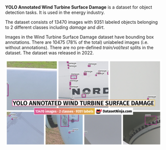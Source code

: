 **YOLO Annotated Wind Turbine Surface Damage** is a dataset for object detection tasks. It is used in the energy industry. 

The dataset consists of 13470 images with 9351 labeled objects belonging to 2 different classes including *damage* and *dirt*.

Images in the Wind Turbine Surface Damage dataset have bounding box annotations. There are 10475 (78% of the total) unlabeled images (i.e. without annotations). There are no pre-defined <i>train/val/test</i> splits in the dataset. The dataset was released in 2022.

<img src="https://github.com/dataset-ninja/YOLO-annotated-wind-turbine-surface-damage/raw/main/visualizations/poster.png">

